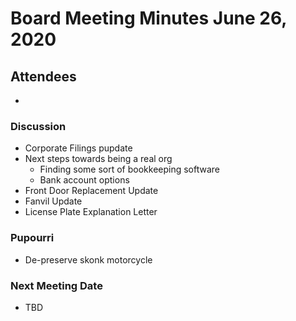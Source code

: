 # Board Meeting Minutes June 26, 2020

## Attendees
- 

### Discussion
- Corporate Filings pupdate
- Next steps towards being a real org
  - Finding some sort of bookkeeping software
  - Bank account options
- Front Door Replacement Update
- Fanvil Update
- License Plate Explanation Letter

### Pupourri
- De-preserve skonk motorcycle

### Next Meeting Date
- TBD
